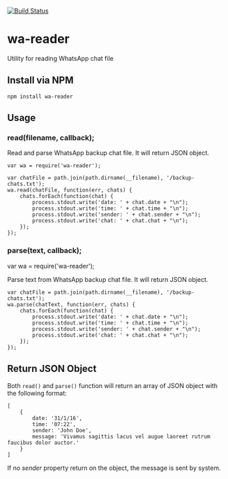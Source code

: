 [![Build Status](https://travis-ci.org/kusmayadi/wa-reader.svg?branch=master)](https://travis-ci.org/kusmayadi/wa-reader)

# wa-reader
Utility for reading WhatsApp chat file

## Install via NPM

	npm install wa-reader

## Usage

### read(filename, callback);

Read and parse WhatsApp backup chat file. It will return JSON object.

	var wa = require('wa-reader');

	var chatFile = path.join(path.dirname(__filename), '/backup-chats.txt');
	wa.read(chatFile, function(err, chats) {
		chats.forEach(function(chat) {
			process.stdout.write('date: ' + chat.date + "\n");
			process.stdout.write('time: ' + chat.time + "\n");
			process.stdout.write('sender: ' + chat.sender + "\n");
			process.stdout.write('chat: ' + chat.chat + "\n");
		});
	});

### parse(text, callback);

var wa = require('wa-reader');

Parse text from WhatsApp backup chat file. It will return JSON object.

	var chatFile = path.join(path.dirname(__filename), '/backup-chats.txt');
	wa.parse(chatText, function(err, chats) {
		chats.forEach(function(chat) {
			process.stdout.write('date: ' + chat.date + "\n");
			process.stdout.write('time: ' + chat.time + "\n");
			process.stdout.write('sender: ' + chat.sender + "\n");
			process.stdout.write('chat: ' + chat.chat + "\n");
		});
	});

## Return JSON Object
Both `read()` and `parse()` function will return an array of JSON object with the following format:

	[
		{
			date: '31/1/16',
			time: '07:22',
			sender: 'John Doe',
			message: 'Vivamus sagittis lacus vel augue laoreet rutrum faucibus dolor auctor.'
		}
	]

If no *sender* property return on the object, the message is sent by system.
